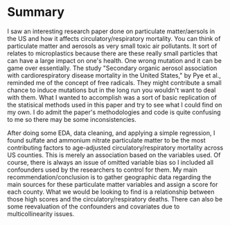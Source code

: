 # **Summary**

I saw an interesting research paper done on particulate matter/aersols in the US and how it affects circulatory/respiratory mortality. You can think of particulate matter and aerosols as very small toxic air pollutants. It sort of relates to microplastics because there are these really small particles that can have a large impact on one's health. One wrong mutation and it can be game over essentially. The study "Secondary organic aerosol association with cardiorespiratory disease mortality in the United States," by Pye et al., reminded me of the concept of free radicals. They might contribute a small chance to induce mutations but in the long run you wouldn't want to deal with them. 
What I wanted to accomplish was a sort of basic replication of the statisical methods used in this paper and try to see what I could find on my own. I do admit the paper's methodologies and code is quite confusing to me so there may be some inconsistencies. 

After doing some EDA, data cleaning, and applying a simple regression, I found sulfate and ammonium nitrate particulate matter to be the most contributing factors to age-adjusted circulatory/respiratory mortality across US counties. This is merely an association based on the variables used. Of course, there is always an issue of omitted variable bias so I included all confounders used by the researchers to control for them. My main recommendation/conclusion is to gather geographic data regarding the main sources for these particulate matter variables and assign a score for each county. What we would be looking to find is a relationship between those high scores and the circulatory/respiratory deaths. There can also be some reevaluation of the confounders and covariates due to multicollinearity issues. 
